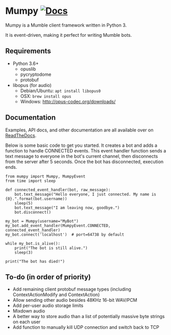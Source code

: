# Mumpy [![Docs](https://readthedocs.org/projects/mumpy/badge/?version=latest)](https://mumpy.readthedocs.io/)

Mumpy is a Mumble client framework written in Python 3.

It is event-driven, making it perfect for writing Mumble bots.

## Requirements

* Python 3.6+
    * opuslib
    * pycryptodome
    * protobuf
* libopus (for audio)
    * Debian/Ubuntu: `apt install libopus0`
    * OSX: `brew install opus`
    * Windows: http://opus-codec.org/downloads/

## Documentation

Examples, API docs, and other documentation are all available over on [ReadTheDocs](https://mumpy.readthedocs.io/).

Below is some basic code to get you started. It creates a bot and adds a function to handle CONNECTED events. This event handler function sends a text message to everyone in the bot's current channel, then disconnects from the server after 5 seconds. Once the bot has disconnected, execution ends.

    from mumpy import Mumpy, MumpyEvent
    from time import sleep
    
    def connected_event_handler(bot, raw_message):
        bot.text_message("Hello everyone, I just connected. My name is {0}.".format(bot.username))
        sleep(5)
        bot.text_message("I am leaving now, goodbye.")
        bot.disconnect()
    
    my_bot = Mumpy(username="MyBot")
    my_bot.add_event_handler(MumpyEvent.CONNECTED, connected_event_handler)
    my_bot.connect('localhost')  # port=64738 by default
    
    while my_bot.is_alive():
        print("The bot is still alive.")
        sleep(3)
    
    print("The bot has died!")

## To-do (in order of priority)

* Add remaining client protobuf message types (including ContextActionModify and ContextAction)
* Allow sending other audio besides 48KHz 16-bit WAV/PCM
* Add per-user audio storage limits
* Mixdown audio
* A better way to store audio than a list of potentially massive byte strings on each user
* Add function to manually kill UDP connection and switch back to TCP
